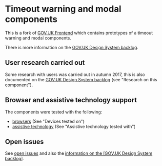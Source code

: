 # Timeout warning and modal components

This is a fork of [GOV.UK Frontend](https://github.com/alphagov/govuk-frontend) which contains prototypes of a timeout warning and modal components.

There is more information on the [GOV.UK Design System backlog](https://github.com/alphagov/govuk-design-system-backlog/issues/104#issuecomment-394620328).

## User research carried out

Some research with users was carried out in autumn 2017, this is also documented on the [GOV.UK Design System backlog](https://github.com/alphagov/govuk-design-system-backlog/issues/104#issuecomment-394620328) (see "Research on this component").

## Browser and assistive technology support

The components were tested with the following:

- [browsers](https://github.com/alphagov/govuk-design-system-backlog/issues/104#issuecomment-394620328) (See "Devices tested on")
- [assistive technology](https://github.com/alphagov/govuk-design-system-backlog/issues/104#issuecomment-394620328) (See "Assistive technology tested with")

## Open issues 

See [open issues](https://github.com/hannalaakso/accessible-timeout-warning/issues) and also the [information on the [GOV.UK Design System backlog]](https://github.com/alphagov/govuk-design-system-backlog/issues/104#issuecomment-394620328).
